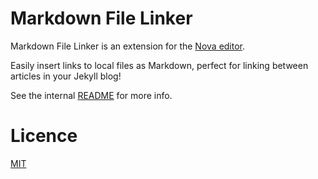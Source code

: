 # Markdown File Linker

Markdown File Linker is an extension for the [Nova editor](https://nova.app).

Easily insert links to local files as Markdown, perfect for linking between articles in your Jekyll blog!

See the internal [README](/Markdown%20File%20Linker.novaextension/README.md) for more info.

# Licence

[MIT](/LICENSE)
